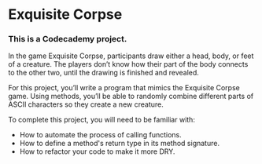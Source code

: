# Exquisite Corpse
### This is a Codecademy project.

In the game Exquisite Corpse, participants draw either a head, body, or feet of a creature. The players don’t know how their part of the body connects to the other two, until the drawing is finished and revealed.

For this project, you’ll write a program that mimics the Exquisite Corpse game. Using methods, you’ll be able to randomly combine different parts of ASCII characters so they create a new creature.

To complete this project, you will need to be familiar with:
- How to automate the process of calling functions.
- How to define a method's return type in its method signature.
- How to refactor your code to make it more DRY.
